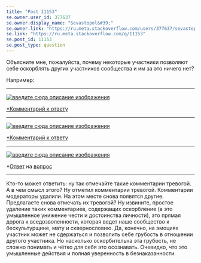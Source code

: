 ```yaml
---
title: "Post 11153"
se.owner.user_id: 377637
se.owner.display_name: "Sevastopol&#39;"
se.owner.link: "https://ru.meta.stackoverflow.com/users/377637/sevastopol"
se.link: "https://ru.meta.stackoverflow.com/q/11153"
se.post_id: 11153
se.post_type: question
---
```

<p>Объясните мне, пожалуйста, почему некоторые участники позволяют себе оскорблять других участников сообщества и им за это ничего нет?</p>
<p>Например:</p>
<hr />
<p><a href="https://i.stack.imgur.com/LCCDF.png" rel="nofollow noreferrer"><img src="https://i.stack.imgur.com/LCCDF.png" alt="введите сюда описание изображения" /></a></p>
<p><a href="https://ru.meta.stackoverflow.com/a/11152/377637">*Комментарий к ответу</a></p>
<hr />
<p><a href="https://i.stack.imgur.com/ZR9jP.png" rel="nofollow noreferrer"><img src="https://i.stack.imgur.com/ZR9jP.png" alt="введите сюда описание изображения" /></a></p>
<p><a href="https://ru.meta.stackoverflow.com/a/11152/377637">*Комментарий к ответу</a></p>
<hr />
<p><a href="https://i.stack.imgur.com/pgejx.png" rel="nofollow noreferrer"><img src="https://i.stack.imgur.com/pgejx.png" alt="введите сюда описание изображения" /></a></p>
<p>*<a href="https://ru.meta.stackoverflow.com/revisions/11137/1">Ответ</a> на <a href="https://ru.meta.stackoverflow.com/q/11134/377637">вопрос</a></p>
<hr />
<p>Кто-то может ответить: ну так отмечайте такие комментарии тревогой. А в чем смысл этого? Ну отметил комментарии тревогой. Комментарии модераторы удалили. На этом месте снова появятся другие. Предлагаете снова отмечать их тревогой? Ну извините, простое удаление таких комментариев, содержащих оскорбление (а это умышленное унижение чести и достоинства личности), это прямая дорога к вседозволенности, которая ведет наше сообщество к бескультурщине, мату и сквернословию. Да, конечно, на эмоциях участник может не сдержаться и позволить себе грубость в отношении другого участника. Но насколько оскорбительна эта грубость, не сложно понимать и чётко для себя это осознавать. Очевидно, что это умышленные действия и полная уверенность в безнаказанности.</p>
